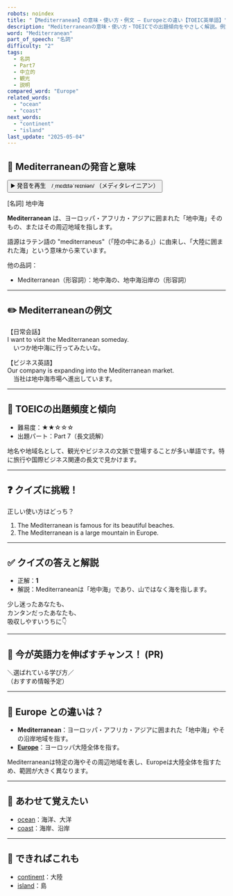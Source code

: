 ```yaml
---
robots: noindex
title: "【Mediterranean】の意味・使い方・例文 ― Europeとの違い【TOEIC英単語】"
description: "Mediterraneanの意味・使い方・TOEICでの出題傾向をやさしく解説。例文・クイズ付きでEuropeとの違いもわかりやすく学べます。"
word: "Mediterranean"
part_of_speech: "名詞"
difficulty: "2"
tags:
  - 名詞
  - Part7
  - 中立的
  - 観光
  - 説明
compared_word: "Europe"
related_words:
  - "ocean"
  - "coast"
next_words:
  - "continent"
  - "island"
last_update: "2025-05-04"
---
```


## 🔰 Mediterraneanの発音と意味

<button class="play-audio" onclick="playTTS('Mediterranean')">
  <span class="play-audio-main">
    ▶️ 発音を再生　/ˌmɛdɪtəˈreɪniən/
  </span>
  <span class="play-audio-sub">
    （メディタレイニアン）
  </span>
</button>

[名詞] 地中海

**Mediterranean** は、ヨーロッパ・アフリカ・アジアに囲まれた「地中海」そのもの、またはその周辺地域を指します。

語源はラテン語の "mediterraneus"（「陸の中にある」）に由来し、「大陸に囲まれた海」という意味から来ています。

他の品詞：  
- Mediterranean（形容詞）：地中海の、地中海沿岸の（形容詞）

---

## ✏️ Mediterraneanの例文

【日常会話】  
I want to visit the Mediterranean someday.  
　いつか地中海に行ってみたいな。

【ビジネス英語】  
Our company is expanding into the Mediterranean market.  
　当社は地中海市場へ進出しています。

---

## 🎯 TOEICの出題頻度と傾向

- 難易度：★★☆☆☆
- 出題パート：Part 7（長文読解）

地名や地域名として、観光やビジネスの文脈で登場することが多い単語です。特に旅行や国際ビジネス関連の長文で見かけます。

---

## ❓ クイズに挑戦！

正しい使い方はどっち？

1. The Mediterranean is famous for its beautiful beaches.  
2. The Mediterranean is a large mountain in Europe.

---

## ✅ クイズの答えと解説

- 正解：**1**
- 解説：Mediterraneanは「地中海」であり、山ではなく海を指します。

少し迷ったあなたも、  
カンタンだったあなたも、  
吸収しやすいうちに👇️

---

## 🚀 今が英語力を伸ばすチャンス！ (PR)

<div class="info-center">
＼選ばれている学び方／<br>  
（おすすめ情報予定）
</div>

---

## 🤔  Europe との違いは？

- **Mediterranean**：ヨーロッパ・アフリカ・アジアに囲まれた「地中海」やその沿岸地域を指す。
- **[Europe](/Europe)**：ヨーロッパ大陸全体を指す。

Mediterraneanは特定の海やその周辺地域を表し、Europeは大陸全体を指すため、範囲が大きく異なります。

---

## 🧩 あわせて覚えたい

- [ocean](/ocean)：海洋、大洋
- [coast](/coast)：海岸、沿岸

---

## 📖 できればこれも

- [continent](/continent)：大陸
- [island](/island)：島

<!-- cvid: aid41_bid31 -->
